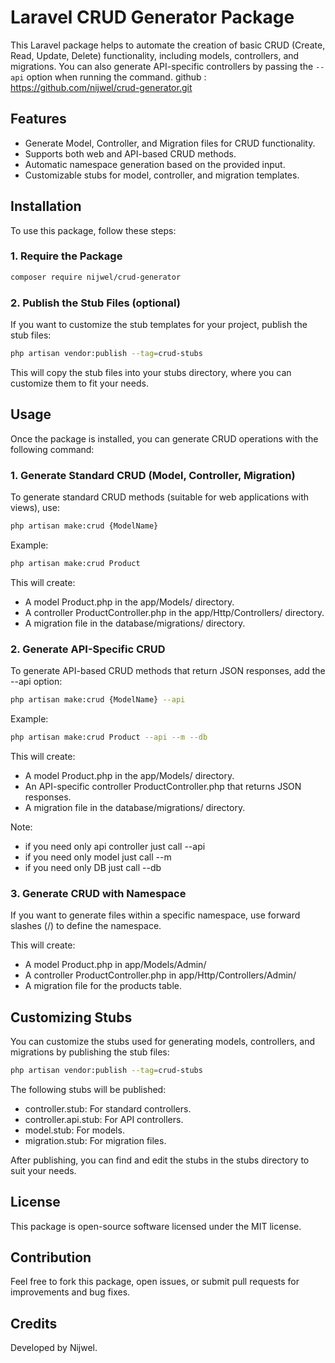 # Laravel CRUD Generator Package

This Laravel package helps to automate the creation of basic CRUD (Create, Read, Update, Delete) functionality, including models, controllers, and migrations. You can also generate API-specific controllers by passing the `--api` option when running the command.
github : https://github.com/nijwel/crud-generator.git
## Features

- Generate Model, Controller, and Migration files for CRUD functionality.
- Supports both web and API-based CRUD methods.
- Automatic namespace generation based on the provided input.
- Customizable stubs for model, controller, and migration templates.

## Installation

To use this package, follow these steps:

### 1. Require the Package

```bash
composer require nijwel/crud-generator
```

### 2. Publish the Stub Files (optional)
If you want to customize the stub templates for your project, publish the stub files:

```bash
php artisan vendor:publish --tag=crud-stubs
```
This will copy the stub files into your stubs directory, where you can customize them to fit your needs.

## Usage

Once the package is installed, you can generate CRUD operations with the following command:

### 1. Generate Standard CRUD (Model, Controller, Migration)
To generate standard CRUD methods (suitable for web applications with views), use:

```bash
php artisan make:crud {ModelName}
```

Example:

```bash
php artisan make:crud Product
```
This will create:
 * A model Product.php in the app/Models/ directory.
 * A controller ProductController.php in the app/Http/Controllers/ directory.
 * A migration file in the database/migrations/ directory.

### 2. Generate API-Specific CRUD
To generate API-based CRUD methods that return JSON responses, add the --api option:

```bash
php artisan make:crud {ModelName} --api
```
Example:
```bash
php artisan make:crud Product --api --m --db
```

This will create:

* A model Product.php in the app/Models/ directory.
* An API-specific controller ProductController.php that returns JSON responses.
* A migration file in the database/migrations/ directory.

Note:
 * if you need only api controller just call --api
 * if you need only model just call --m
 * if you need only DB just call --db

### 3. Generate CRUD with Namespace
If you want to generate files within a specific namespace, use forward slashes (/) to define the namespace.

This will create:

 * A model Product.php in app/Models/Admin/
 * A controller ProductController.php in app/Http/Controllers/Admin/
 * A migration file for the products table.

## Customizing Stubs
You can customize the stubs used for generating models, controllers, and migrations by publishing the stub files:

```bash
php artisan vendor:publish --tag=crud-stubs
```

The following stubs will be published:

* controller.stub: For standard controllers.
* controller.api.stub: For API controllers.
* model.stub: For models.
* migration.stub: For migration files.

After publishing, you can find and edit the stubs in the stubs directory to suit your needs.

## License
This package is open-source software licensed under the MIT license.

## Contribution
Feel free to fork this package, open issues, or submit pull requests for improvements and bug fixes.


## Credits

Developed by Nijwel.
